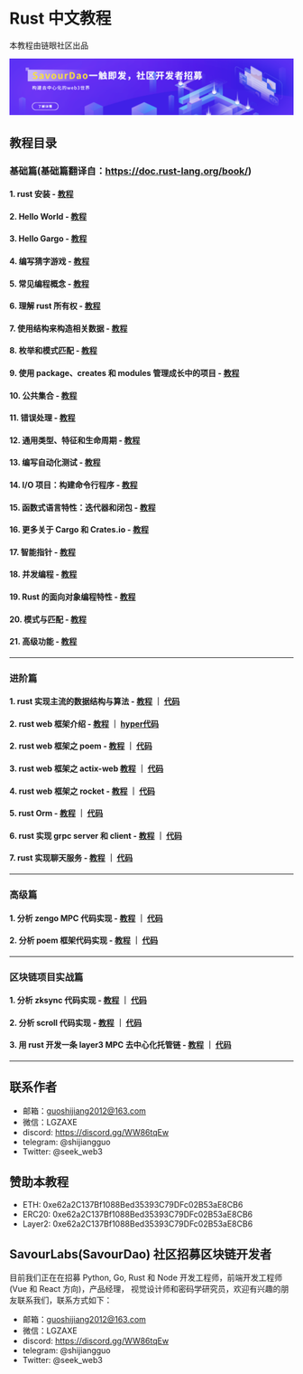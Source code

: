 # Rust 中文教程

本教程由链眼社区出品

[![savourlabs](https://github.com/0xchaineye/chaineye-blockchain-interview/blob/main/images/pic_chang.png)](https://github.com/savour-labs)


## 教程目录

### 基础篇(基础篇翻译自：https://doc.rust-lang.org/book/)

#### 1. rust 安装 - [教程](https://github.com/0xchaineye/chaineye-rust/blob/main/01-rust-install/readme.md)
#### 2. Hello World - [教程](https://github.com/0xchaineye/chaineye-rust/blob/main/02-hello-world/readme.md)
#### 3. Hello Gargo  -  [教程](https://github.com/0xchaineye/chaineye-rust/blob/main/03-hello-cargo/readme.md)
#### 4. 编写猜字游戏  - [教程](https://github.com/0xchaineye/chaineye-rust/tree/main/04-guess-game#readme)
#### 5. 常见编程概念  - [教程](https://github.com/0xchaineye/chaineye-rust/tree/main/05-program-concept#readme)
#### 6. 理解 rust 所有权  -  [教程](https://github.com/0xchaineye/chaineye-rust/blob/main/06-rust-owner/readme.md)
#### 7. 使用结构来构造相关数据  -  [教程](https://github.com/0xchaineye/chaineye-rust/tree/main/07-rust-struct-type#readme)
#### 8. 枚举和模式匹配  - [教程](https://github.com/0xchaineye/chaineye-rust/tree/main/08-rust-enum-mode#readme)
#### 9. 使用 package、creates 和 modules 管理成长中的项目  - [教程](https://github.com/0xchaineye/chaineye-rust/blob/main/09-package-project/readme.md)
#### 10. 公共集合  - [教程](https://github.com/0xchaineye/chaineye-rust/blob/main/10-common-sets/readme.md)
#### 11. 错误处理  - [教程](https://github.com/0xchaineye/chaineye-rust/blob/main/11-error/readme.md)
#### 12. 通用类型、特征和生命周期  - [教程](https://github.com/0xchaineye/chaineye-rust/blob/main/12-life-cycle/readme.md)
#### 13. 编写自动化测试  - [教程]()
#### 14. I/O 项目：构建命令行程序  - [教程]()
#### 15. 函数式语言特性：迭代器和闭包  - [教程]()
#### 16. 更多关于 Cargo 和 Crates.io  - [教程]()
#### 17. 智能指针 - [教程]()
#### 18. 并发编程 - [教程]()
#### 19. Rust 的面向对象编程特性 - [教程]()
#### 20. 模式与匹配 - [教程]()
#### 21. 高级功能 - [教程]()

------------------------------------------------------------------------------------------------------------------------------

### 进阶篇

#### 1. rust 实现主流的数据结构与算法  - [教程](https://github.com/0xchaineye/chaineye-rust/blob/main/advanced-01-algorithms-datastructures/readme.md) ｜ [代码]()
#### 2. rust web 框架介绍  - [教程](https://github.com/0xchaineye/chaineye-rust/blob/main/advanced-02-web/readme.md) ｜ [hyper代码](https://github.com/0xchaineye/chaineye-rust/tree/main/advanced-02-web/code/hyper-server)
#### 2. rust web 框架之 poem  - [教程](https://github.com/0xchaineye/chaineye-rust/blob/main/advanced-03-poem/readme.md) ｜ [代码]()
#### 3. rust web 框架之 actix-web [教程](https://github.com/0xchaineye/chaineye-rust/tree/main/advanced-04-actix-web#readme) ｜ [代码]()
#### 4. rust web 框架之 rocket  - [教程](https://github.com/0xchaineye/chaineye-rust/tree/main/advanced-05-rocket#readme) ｜ [代码]()
#### 5. rust Orm -  [教程]() ｜ [代码]()
#### 6. rust 实现 grpc server 和 client  -  [教程]() ｜ [代码]()
#### 7. rust 实现聊天服务  - [教程]() ｜ [代码]()


------------------------------------------------------------------------------------------------------------------------------


### 高级篇

#### 1. 分析 zengo MPC 代码实现  -  [教程]() ｜ [代码]()
#### 2. 分析 poem 框架代码实现  -  [教程]() ｜ [代码]()

------------------------------------------------------------------------------------------------------------------------------

### 区块链项目实战篇

#### 1. 分析 zksync 代码实现  - [教程]() ｜ [代码]()
#### 2. 分析 scroll 代码实现  - [教程]() ｜ [代码]()
#### 3. 用 rust 开发一条 layer3 MPC 去中心化托管链  -  [教程]() ｜ [代码]()


------------------------------------------------------------------------------------------------------------------------------

## 联系作者

- 邮箱：guoshijiang2012@163.com
- 微信：LGZAXE
- discord: https://discord.gg/WW86tqEw
- telegram: @shijiangguo
- Twitter: @seek_web3

## 赞助本教程

- ETH: 0xe62a2C137Bf1088Bed35393C79DFc02B53aE8CB6
- ERC20: 0xe62a2C137Bf1088Bed35393C79DFc02B53aE8CB6
- Layer2: 0xe62a2C137Bf1088Bed35393C79DFc02B53aE8CB6


## SavourLabs(SavourDao) 社区招募区块链开发者

目前我们正在在招募 Python, Go, Rust 和 Node 开发工程师，前端开发工程师(Vue 和 React 方向)，产品经理， 视觉设计师和密码学研究员，欢迎有兴趣的朋友联系我们，联系方式如下：

- 邮箱：guoshijiang2012@163.com
- 微信：LGZAXE
- discord: https://discord.gg/WW86tqEw
- telegram: @shijiangguo
- Twitter: @seek_web3

